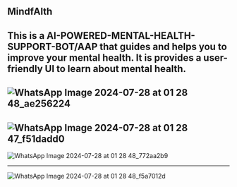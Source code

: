 MindfAIth
-------------------------------------------------------------------------------------------------------------------------------------------------------------------------

This is a AI-POWERED-MENTAL-HEALTH-SUPPORT-BOT/AAP that guides and helps you to improve your mental health. It is provides a user-friendly UI to learn about mental health.
--------------------------------------------------------------------------------------------------------------------------------------------------------------------------
![WhatsApp Image 2024-07-28 at 01 28 48_ae256224](https://github.com/user-attachments/assets/23eb6763-c7eb-4a15-bb9e-a747d373ff36)
-------------------------------------------------------------------------------------------------------------------------------------------------------------------------
![WhatsApp Image 2024-07-28 at 01 28 47_f51dadd0](https://github.com/user-attachments/assets/12387560-fb1d-435f-8d10-4c9d273a8a38)
-------------------------------------------------------------------------------------------------------------------------------------------------------------------------
![WhatsApp Image 2024-07-28 at 01 28 48_772aa2b9](https://github.com/user-attachments/assets/59fdf8be-838b-48a8-b429-dfc614f0f287)

-------------------------------------------------------------------------------------------------------------------------------------------------------------------------
![WhatsApp Image 2024-07-28 at 01 28 48_f5a7012d](https://github.com/user-attachments/assets/4ee4e293-8f17-4b94-aa03-55e562b2c8a7)




